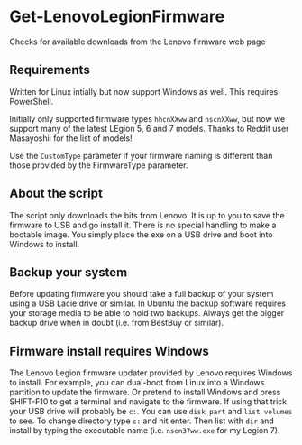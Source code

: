 # Get-LenovoLegionFirmware
Checks for available downloads from the Lenovo firmware web page

## Requirements

Written for Linux intially but now support Windows as well.  This requires PowerShell.

Initially only supported firmware types `hhcnXXww` and `nscnXXww`, but now we support many of the latest LEgion 5, 6 and  7 models.
Thanks to Reddit user Masayoshii for the list of models!

Use the `CustomType` parameter if your firmware naming is different than those provided by the FirmwareType parameter.

## About the script

The script only downloads the bits from Lenovo. It is up to you to save the firmware to USB and go install it.
There is no special handling to make a bootable image. You simply place the exe on a USB drive and boot into Windows to install.

## Backup your system

Before updating firmware you should take a full backup of your system using a USB Lacie drive or similar.
In Ubuntu the backup software requires your storage media to be able to hold two backups. Always get the
bigger backup drive when in doubt (i.e. from BestBuy or similar).

## Firmware install requires Windows

The Lenovo Legion firmware updater provided by Lenovo requires Windows to install.
For example, you can dual-boot from Linux into a Windows partition to update the firmware.
Or pretend to install Windows and press SHIFT-F10 to get a terminal and navigate to the firmware.
If using that trick your USB drive will probably be `c:`. You can use `disk part` and `list volumes` to see.
To change directory type `c:` and hit enter. Then list with `dir` and install by typing the executable name (i.e. `nscn37ww.exe` for my Legion 7).
